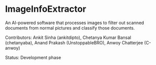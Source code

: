 # ImageInfoExtractor
An AI-powered software that processes images to filter out scanned documents  from normal pictures and classify those documents.

Contributors: Ankit Sinha (ankitdipto),
              Chetanya Kumar Bansal (chetanyaba),
              Anand Prakash (UnstoppableBRO),
              Anwoy Chatterjee (C-anwoy)
              
Status: Development phase
